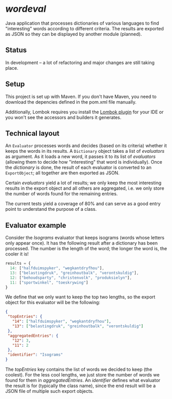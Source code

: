 _wordeval_
==========
Java application that processes dictionaries of various languages to find "interesting" words according to 
different criteria. The results are exported as JSON so they can be displayed by another module (planned).


Status
------
In development – a lot of refactoring and major changes are still taking place.

Setup
-----
This project is set up with Maven. If you don't have Maven, you need to download the depencies defined in the pom.xml file manually.

Additionally, Lombok requires you install the [Lombok plugin](https://projectlombok.org/download.html) for your IDE or you won't see the accessors and builders it generates.

Technical layout
----------------
An `Evaluator` processes words and decides (based on its criteria) whether it keeps the words in its results. 
A `Dictionary` object takes a list of _evaluators_ as argument. As it loads a new word, it passes it to its 
list of _evaluators_ (allowing them to decide how "interesting" that word is individually). Once the 
_dictionary_ is done, the result of each evaluator is converted to an `ExportObject`; all together are then 
exported as JSON.

Certain _evaluators_ yield a lot of results; we only keep the most interesting results in the export object 
and all others are aggregated, i.e. we only store the number of words found for the remaining entries.

The current tests yield a coverage of 80% and can serve as a good entry point to understand the
purpose of a class.


Evaluator example
-----------------
Consider the _Isograms_ evaluator that keeps isograms (words whose letters only appear once). It has the 
following result after a dictionary has been processed. The number is the length of the word; the longer the 
word is, the cooler it is!

```javascript
results = {
  14: ["halfduimspyker", "wegkantdryfhou"],
  13: ["belastingdruk", "greinhoutbalk", "verontskuldig"],
  12: ["behoudsparty", "christenvolk", "produksielyn"],
  11: ["sportwinkel", "toeskrywing"]
}
```

We define that we only want to keep the top two lengths, so the export object for this evaluator will be the 
following:

```json
{
 "topEntries": {
   "14": ["halfduimspyker", "wegkantdryfhou"],
   "13": ["belastingdruk", "greinhoutbalk", "verontskuldig"]
 },
 "aggregatedEntries": {
   "12": 3,
   "11": 2
 },
 "identifier": "Isograms"
}
```

The _topEntries_ key contains the list of words we decided to keep (the coolest). For the less cool lengths, 
we just store the number of words we found for them in _aggregatedEntries_. An _identifier_ defines what 
evaluator the result is for (typically the class name), since the end result will be a JSON file of multiple 
such export objects.

